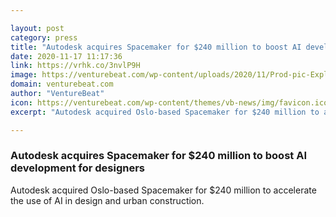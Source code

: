 ```yaml
---

layout: post
category: press
title: "Autodesk acquires Spacemaker for $240 million to boost AI development for designers"
date: 2020-11-17 11:17:36
link: https://vrhk.co/3nvlP9H
image: https://venturebeat.com/wp-content/uploads/2020/11/Prod-pic-Explore-Height-study-e1605560017323.jpg?w=1200&strip=all
domain: venturebeat.com
author: "VentureBeat"
icon: https://venturebeat.com/wp-content/themes/vb-news/img/favicon.ico
excerpt: "Autodesk acquired Oslo-based Spacemaker for $240 million to accelerate the use of AI in design and urban construction."

---
```


### Autodesk acquires Spacemaker for $240 million to boost AI development for designers

Autodesk acquired Oslo-based Spacemaker for $240 million to accelerate the use of AI in design and urban construction.